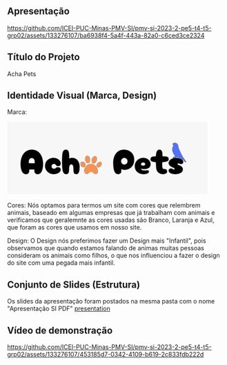 ## Apresentação



https://github.com/ICEI-PUC-Minas-PMV-SI/pmv-si-2023-2-pe5-t4-t5-grp02/assets/133276107/ba6938f4-5a4f-443a-82a0-c6ced3ce2324



## Título do Projeto

Acha Pets

## Identidade Visual (Marca, Design)
Marca:

![Marca do site ](./Logo.jpg)

Cores:
Nós optamos para termos um site com cores que relembrem animais, baseado em algumas empresas que já trabalham com animais e verificamos que geralemnte as cores usadas são Branco, Laranja e Azul, que foram as cores que usamos em nosso site.

Design:
O Design nós preferimos fazer um Design mais "Infantil", pois observamos que quando estamos falando de animas muitas pessoas consideram os animais como filhos, o que nos influenciou a fazer o design do site com uma pegada mais infantil.



## Conjunto de Slides (Estrutura)

Os slides da apresentação foram postados na mesma pasta com o nome "Apresentação SI PDF" [presentation](../presentation)
 

## Vídeo de demonstração




https://github.com/ICEI-PUC-Minas-PMV-SI/pmv-si-2023-2-pe5-t4-t5-grp02/assets/133276107/453185d7-0342-4109-b619-2c833fdb222d





